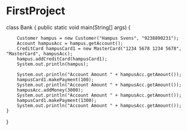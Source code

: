 # FirstProject
class Bank {
	public static void main(String[] args) {
		
		
		Customer hampus = new Customer("Hampus Svens", "9238890231");
		Account hampusAcc = hampus.getAccount();
		CreditCard hampusCard1 = new MasterCard("1234 5678 1234 5678", "MasterCard", hampusAcc);
		hampus.addCreditCard(hampusCard1);
		System.out.println(hampus);
		
		System.out.println("Account Amount " + hampusAcc.getAmount());
		hampusCard1.makePayment(100);
		System.out.println("Account Amount " + hampusAcc.getAmount());
		hampusAcc.addMoney(3000);
		System.out.println("Account Amount " + hampusAcc.getAmount());
		hampusCard1.makePayment(1300);
		System.out.println("Account Amount " + hampusAcc.getAmount());
	}
}
